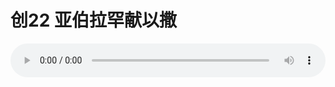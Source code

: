# 创22 亚伯拉罕献以撒

<audio style="width: 100%;" preload="false" controls controlslist="nodownload"><source src="//cdn.wechat.edu.pl/audio/mp3/old/27451.mp3" type="audio/mpeg">Your browser does not support the audio element.</audio>



